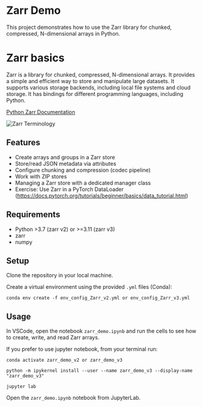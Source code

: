 # Zarr Demo

This project demonstrates how to use the Zarr library for chunked, compressed, N-dimensional arrays in Python.

# Zarr basics

Zarr is a library for chunked, compressed, N-dimensional arrays. It provides a simple and efficient way to store and manipulate large datasets.
It supports various storage backends, including local file systems and cloud storage.
It has bindings for different programming languages, including Python. 

[Python Zarr Documentation](https://zarr.readthedocs.io/en/stable/)

![Zarr Terminology](https://zarr-specs.readthedocs.io/en/latest/_images/terminology-hierarchy.excalidraw.png)

## Features
- Create arrays and groups in a Zarr store
- Store/read JSON metadata via attributes
- Configure chunking and compression (codec pipeline)
- Work with ZIP stores
- Managing a Zarr store with a dedicated manager class
- Exercise: Use Zarr in a PyTorch DataLoader (https://docs.pytorch.org/tutorials/beginner/basics/data_tutorial.html)

## Requirements
- Python >3.7 (zarr v2) or >=3.11 (zarr v3)
- zarr
- numpy

## Setup

Clone the repository in your local machine.

Create a virtual environment using the provided `.yml` files (Conda):

   ```
   conda env create -f env_config_Zarr_v2.yml or env_config_Zarr_v3.yml 
   ```

## Usage
In VSCode, open the notebook `zarr_demo.ipynb` and run the cells to see how to create, write, and read Zarr arrays.

If you prefer to use jupyter notebook, from your terminal run:

   ```
   conda activate zarr_demo_v2 or zarr_demo_v3
   ```
   ``` 
   python -m ipykernel install --user --name zarr_demo_v3 --display-name "zarr_demo_v3"
   ```
   ```
   jupyter lab
   ```
Open the `zarr_demo.ipynb` notebook from JupyterLab.


